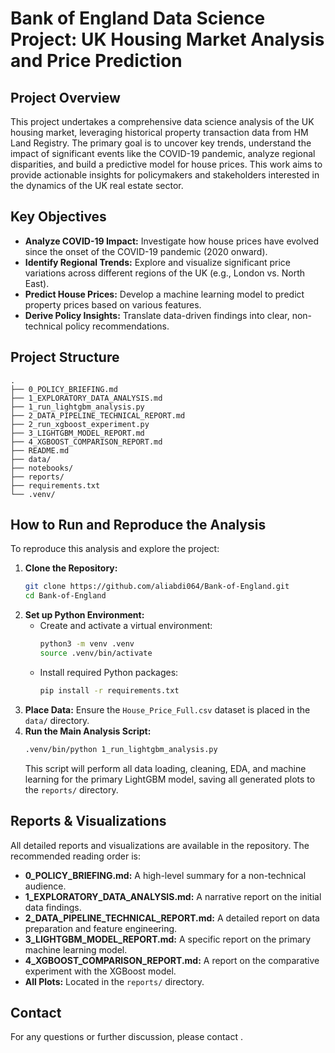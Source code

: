 # Bank of England Data Science Project: UK Housing Market Analysis and Price Prediction

## Project Overview

This project undertakes a comprehensive data science analysis of the UK housing market, leveraging historical property transaction data from HM Land Registry. The primary goal is to uncover key trends, understand the impact of significant events like the COVID-19 pandemic, analyze regional disparities, and build a predictive model for house prices. This work aims to provide actionable insights for policymakers and stakeholders interested in the dynamics of the UK real estate sector.

## Key Objectives

*   **Analyze COVID-19 Impact:** Investigate how house prices have evolved since the onset of the COVID-19 pandemic (2020 onward).
*   **Identify Regional Trends:** Explore and visualize significant price variations across different regions of the UK (e.g., London vs. North East).
*   **Predict House Prices:** Develop a machine learning model to predict property prices based on various features.
*   **Derive Policy Insights:** Translate data-driven findings into clear, non-technical policy recommendations.

## Project Structure

```
.
├── 0_POLICY_BRIEFING.md
├── 1_EXPLORATORY_DATA_ANALYSIS.md
├── 1_run_lightgbm_analysis.py
├── 2_DATA_PIPELINE_TECHNICAL_REPORT.md
├── 2_run_xgboost_experiment.py
├── 3_LIGHTGBM_MODEL_REPORT.md
├── 4_XGBOOST_COMPARISON_REPORT.md
├── README.md
├── data/
├── notebooks/
├── reports/
├── requirements.txt
└── .venv/
```

## How to Run and Reproduce the Analysis

To reproduce this analysis and explore the project:

1.  **Clone the Repository:**
    ```bash
    git clone https://github.com/aliabdi064/Bank-of-England.git
    cd Bank-of-England
    ```
2.  **Set up Python Environment:**
    *   Create and activate a virtual environment:
        ```bash
        python3 -m venv .venv
        source .venv/bin/activate
        ```
    *   Install required Python packages:
        ```bash
        pip install -r requirements.txt
        ```
3.  **Place Data:** Ensure the `House_Price_Full.csv` dataset is placed in the `data/` directory.
4.  **Run the Main Analysis Script:**
    ```bash
    .venv/bin/python 1_run_lightgbm_analysis.py
    ```
    This script will perform all data loading, cleaning, EDA, and machine learning for the primary LightGBM model, saving all generated plots to the `reports/` directory.

## Reports & Visualizations

All detailed reports and visualizations are available in the repository. The recommended reading order is:

*   **0_POLICY_BRIEFING.md:** A high-level summary for a non-technical audience.
*   **1_EXPLORATORY_DATA_ANALYSIS.md:** A narrative report on the initial data findings.
*   **2_DATA_PIPELINE_TECHNICAL_REPORT.md:** A detailed report on data preparation and feature engineering.
*   **3_LIGHTGBM_MODEL_REPORT.md:** A specific report on the primary machine learning model.
*   **4_XGBOOST_COMPARISON_REPORT.md:** A report on the comparative experiment with the XGBoost model.
*   **All Plots:** Located in the `reports/` directory.

## Contact

For any questions or further discussion, please contact .
